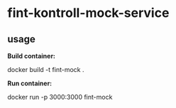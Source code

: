 # fint-kontroll-mock-service

## usage
**Build container:**

docker build -t fint-mock .

**Run container:**

docker run -p 3000:3000 fint-mock
